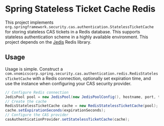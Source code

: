 # Spring Stateless Ticket Cache Redis

This project implements `org.springframework.security.cas.authentication.StatelessTicketCache` for storing stateless CAS tickets in a Redis database. This supports stateless authentication scheme in a highly available environment. This project depends on the [Jedis](https://github.com/xetorthio/jedis) Redis library.

## Usage

Usage is simple. Construct a `com.vnomicscorp.spring.security.cas.authentication.redis.RedisStatelessTicketCache` with a Redis connection, optionally set expiration time, and use the instance when configuring your CAS security provider.

```java
// Configure Redis connection
JedisPool pool = new JedisPool(new JedisPoolConfig(), hostname, port, timeout, null, database);
// Create the cache
RedisStatelessTicketCache cache = new RedisStatelessTicketCache(pool);
cache.setExpirationSeconds(expirationSeconds);
// Configure the CAS provider
casAuthenticationProvider.setStatelessTicketCache(cache);
```